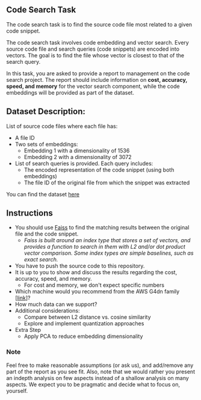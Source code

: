 ## Code Search Task
The code search task is to find the source code file most related to a given code snippet.

The code search task involves code embedding and vector search. Every source code file and search queries (code snippets) are encoded into vectors. The goal is to find the file whose vector is closest to that of the search query.

In this task, you are asked to provide a report to management on the code search project. The report should include information on **cost, accuracy, speed, and memory** for the vector search component, while the code embeddings will be provided as part of the dataset.

## Dataset Description:
List of source code files where each file has:
- A file ID
- Two sets of embeddings:
  - Embedding 1 with a dimensionality of 1536
  - Embedding 2 with a dimensionality of 3072
- List of search queries is provided. Each query includes:
  - The encoded representation of the code snippet (using both embeddings)
  - The file ID of the original file from which the snippet was extracted


You can find the dataset [here](https://drive.google.com/file/d/1s5VOQdbQcavqJX_7GKjOsyb6Ab5vPYQg/view?usp=share_link)
 
## Instructions
- You should use [Faiss](https://github.com/facebookresearch/faiss) to find the matching results between the original file and the code snippet.
  - *Faiss is built around an index type that stores a set of vectors, and provides a function to search in them with L2 and/or dot product vector comparison. Some index types are simple baselines, such as exact search.*
- You have to push the source code to this repository.
- It is up to you to show and discuss the results regarding the cost, accuracy, speed, and memory.
  - For cost and memory, we don't expect specific numbers
- Which machine would you recommend from the AWS G4dn family [[link](https://instances.vantage.sh/aws/ec2/g4dn.xlarge)]?
- How much data can we support?
- Additional considerations:
  - Compare between L2 distance vs. cosine similarity
  - Explore and implement quantization approaches
- Extra Step
  - Apply PCA to reduce embedding dimensionality

### Note

Feel free to make reasonable assumptions (or ask us), and add/remove any part of the report as you see fit.
Also, note that we would rather you present an indepth analysis on few aspects instead of a shallow analysis on many aspects.
We expect you to be pragmatic and decide what to focus on, yourself.